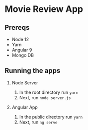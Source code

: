 # Movie Review App

## Prereqs
* Node 12
* Yarn
* Angular 9
* Mongo DB

## Running the apps

1. Node Server
   1. In the root directory run `yarn`
   2. Next, run `node server.js`

2. Angular App
   1. In the public directory run `yarn`
   2. Next, run `ng serve`
